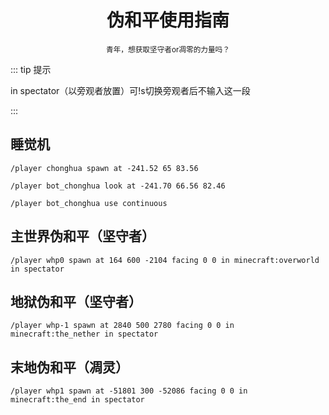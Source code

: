 # <center>伪和平使用指南</center>

<center><small>青年，想获取坚守者or凋零的力量吗？</small></center>

::: tip 提示

in spectator（以旁观者放置）可!s切换旁观者后不输入这一段

:::

## 睡觉机

`/player chonghua spawn at -241.52 65 83.56`

`/player bot_chonghua look at -241.70 66.56 82.46`

`/player bot_chonghua use continuous`

## 主世界伪和平（坚守者）

`/player whp0 spawn at 164 600 -2104 facing 0 0 in minecraft:overworld in spectator`

## 地狱伪和平（坚守者）

`/player whp-1 spawn at 2840 500 2780 facing 0 0 in minecraft:the_nether in spectator`

## 末地伪和平（凋灵）

`/player whp1 spawn at -51801 300 -52086 facing 0 0 in minecraft:the_end in spectator`